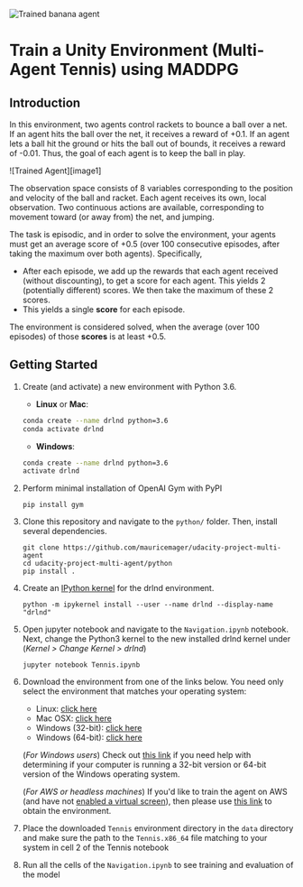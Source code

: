 [//]: # (Image References)

![Trained banana agent](data/trained-maddpg.gif)

# Train a Unity Environment (Multi-Agent Tennis) using MADDPG

## Introduction
In this environment, two agents control rackets to bounce a ball over a net. If an agent hits the ball over the net, it receives a reward of +0.1. If an agent lets a ball hit the ground or hits the ball out of bounds, it receives a reward of -0.01. Thus, the goal of each agent is to keep the ball in play.

![Trained Agent][image1]


The observation space consists of 8 variables corresponding to the position and velocity of the ball and racket. Each agent receives its own, local observation. Two continuous actions are available, corresponding to movement toward (or away from) the net, and jumping.

The task is episodic, and in order to solve the environment, your agents must get an average score of +0.5 (over 100 consecutive episodes, after taking the maximum over both agents). Specifically,

* After each episode, we add up the rewards that each agent received (without discounting), to get a score for each agent. This yields 2 (potentially different) scores. We then take the maximum of these 2 scores.
* This yields a single **score** for each episode.

The environment is considered solved, when the average (over 100 episodes) of those **scores** is at least +0.5.


## Getting Started

1. Create (and activate) a new environment with Python 3.6.

	- __Linux__ or __Mac__: 
	```bash
	conda create --name drlnd python=3.6
	conda activate drlnd
	```
	- __Windows__: 
	```bash
	conda create --name drlnd python=3.6 
	activate drlnd
	```


2. Perform minimal installation of OpenAI Gym with PyPI
    ```
    pip install gym  
    ```

3. Clone this repository and navigate to the `python/` folder. Then, install several dependencies. 
    ```
    git clone https://github.com/mauricemager/udacity-project-multi-agent
    cd udacity-project-multi-agent/python
    pip install .
    ```

4. Create an [IPython kernel](https://ipython.readthedocs.io/en/stable/install/kernel_install.html) for the drlnd environment.
    ```
   python -m ipykernel install --user --name drlnd --display-name "drlnd"
    ```

5. Open jupyter notebook and navigate to the `Navigation.ipynb` notebook. 
   Next, change the Python3 kernel to the new installed drlnd kernel under (_Kernel > Change Kernel > drlnd_)

    ```
    jupyter notebook Tennis.ipynb
    ```

6. Download the environment from one of the links below.  You need only select the environment that matches your operating system:
    - Linux: [click here](https://s3-us-west-1.amazonaws.com/udacity-drlnd/P3/Tennis/Tennis_Linux.zip)
    - Mac OSX: [click here](https://s3-us-west-1.amazonaws.com/udacity-drlnd/P3/Tennis/Tennis.app.zip)
    - Windows (32-bit): [click here](https://s3-us-west-1.amazonaws.com/udacity-drlnd/P3/Tennis/Tennis_Windows_x86.zip)
    - Windows (64-bit): [click here](https://s3-us-west-1.amazonaws.com/udacity-drlnd/P3/Tennis/Tennis_Windows_x86_64.zip)
    
    (_For Windows users_) Check out [this link](https://support.microsoft.com/en-us/help/827218/how-to-determine-whether-a-computer-is-running-a-32-bit-version-or-64) if you need help with determining if your computer is running a 32-bit version or 64-bit version of the Windows operating system.

    (_For AWS or headless machines_) If you'd like to train the agent on AWS (and have not [enabled a virtual screen](https://github.com/Unity-Technologies/ml-agents/blob/master/docs/Training-on-Amazon-Web-Service.md)), then please use [this link](https://s3-us-west-1.amazonaws.com/udacity-drlnd/P3/Tennis/Tennis_Linux_NoVis.zip) to obtain the environment.


7. Place the downloaded `Tennis` environment directory in the `data` directory and make sure the path to the `Tennis.x86_64` file matching to your system in cell 2 of the Tennis notebook


8. Run all the cells of the `Navigation.ipynb` to see training and evaluation of the model

